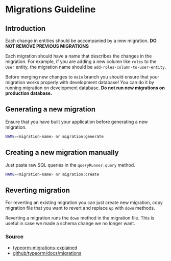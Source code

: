 # Migrations Guideline

## Introduction

Each change in entities should be accompanied by a new migration.
**DO NOT REMOVE PREVIOUS MIGRATIONS**

Each migration should have a name that describes the changes in the migration.
For example, if you are adding a new column like `roles` to the `User` entity,
the migration name should be `add-roles-column-to-user-entity`.

Before merging new changes to `main` branch you should ensure that your migration
works properly with development database! You can do it by running migration on
development database.
**Do not run new migrations on production database.**

## Generating a new migration

Ensure that you have built your application before generating a new migration.

```bash
NAME=<migration-name> nr migration:generate
```

## Creating a new migration manually

Just paste raw SQL queries in the `queryRunner.query` method.

```bash
NAME=<migration-name> nr migration:create
```

## Reverting migration

For reverting an existing migration you can just create new migration,
copy migration file that you want to revert and replace `up` with `down` methods.

Reverting a migration runs the `down` method in the migration file.
This is useful in case we made a schema change we no longer want.

### Source

- [typeorm-migrations-explained](https://betterprogramming.pub/typeorm-migrations-explained-fdb4f27cb1b3)
- [github/typeorm/docs/migrations](https://github.com/typeorm/typeorm/blob/master/docs/migrations.md)
